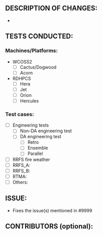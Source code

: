 <!-- Use this template to give a detailed message describing the change you want to make to the code. -->
<!-- You may delete any sections labeled "optional". -->
<!-- Use the "Preview" tab to see what your PR will look like when you hit "Create pull request" -->

## DESCRIPTION OF CHANGES: 
<!-- One or more bullet points describing the changes. -->
-

## TESTS CONDUCTED: 
<!-- Explicitly state what tests were run on these changes. -->

### Machines/Platforms:
<!-- Add 'x' inside the brackets (without space). -->
- WCOSS2
  - [ ] Cactus/Dogwood
  - [ ] Acorn
- RDHPCS
  - [ ] Hera
  - [ ] Jet
  - [ ] Orion
  - [ ] Hercules

### Test cases: 
<!-- Add 'x' inside the brackets (without space). -->
- [ ] Engineering tests
  - [ ] Non-DA engineering test
  - [ ] DA engineering test
    - [ ] Retro
    - [ ] Ensemble
    - [ ] Parallel
- [ ] RRFS fire weather
- [ ] RRFS_A:
- [ ] RRFS_B:
- [ ] RTMA:
- [ ] Others:

## ISSUE: 
<!-- If this PR is resolving or referencing one or more issues, in this repository or elsewhere, list them here. -->
- Fixes the issue(s) mentioned in #9999

## CONTRIBUTORS (optional): 
<!-- If others have contributed to this work aside from the PR author, list them here -->

